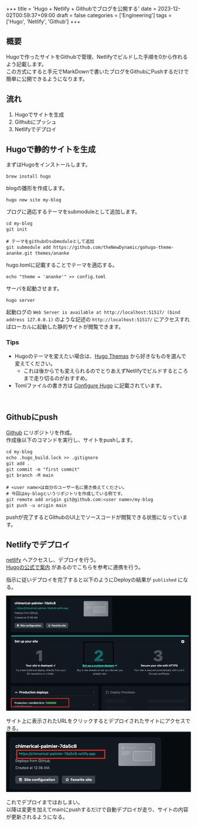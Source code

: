 +++
title = 'Hugo + Netlify + Githubでブログを公開する'
date = 2023-12-02T00:59:37+09:00
draft = false
categories = ['Engineering']
tags = ['Hugo', 'Netlify', 'Github']
+++
## 概要
Hugoで作ったサイトをGithubで管理、Netlifyでビルドした手順を0から作れるよう記載します。  
この方式にすると手元でMarkDownで書いたブログをGithubにPushするだけで簡単に公開できるようになります。

## 流れ
1. Hugoでサイトを生成
2. Githubにプッシュ
3. Netlifyでデプロイ

## Hugoで静的サイトを生成
まずはHugoをインストールします。
```shell
brew install hugo
```

blogの雛形を作成します。
```shell
hugo new site my-blog
```

ブログに適応するテーマをsubmoduleとして追加します。
```shell
cd my-blog
git init

# テーマをgithubのsubmoduleとして追加
git submodule add https://github.com/theNewDynamic/gohugo-theme-ananke.git themes/ananke
```

hugo.tomlに記載することでテーマを適応する。
```shell
echo "theme = 'ananke'" >> config.toml
```

サーバを起動させます。
```shell
hugo server
```

起動ログの `Web Server is available at http://localhost:51517/ (bind address 127.0.0.1)` のような記述の `http://localhost:51517/` にアクセスすればローカルに起動した静的サイトが閲覧できます。

###  Tips
* Hugoのテーマを変えたい場合は、[Hugo Themas](https://themes.gohugo.io/) から好きなものを選んで変えてください。
  * これは後からでも変えられるのでとりあえずNetlifyでビルドするところまで走り切るのがおすすめ。
* Tomlファイルの書き方は [Configure Hugo](https://gohugo.io/getting-started/configuration/) に記載されています。 

<br>

## Githubにpush

[Github](https://github.com/) にリポジトリを作成。<br>
作成後以下のコマンドを実行し、サイトをpushします。
```shell
cd my-blog
echo .hugo_build.lock >> .gitignore
git add .
git commit -m "first commit"
git branch -M main

# <user name>は自分のユーザー名に置き換えてください。
# 今回はmy-blogというリポジトリを作成している例です。
git remote add origin git@github.com:<user name>/my-blog
git push -u origin main
```

pushが完了するとGithubのUI上でソースコードが閲覧できる状態になっています。


## Netlifyでデプロイ
[netlify](https://www.netlify.com/) へアクセスし、デプロイを行う。  
[Hugoの公式で案内](https://gohugo.io/hosting-and-deployment/hosting-on-netlify/) があるのでこちらを参考に連携を行う。

指示に従いデプロイを完了すると以下のようにDeployの結果が `published` になる。

![img-001-001.png](img-001-001.png)


サイト上に表示されたURLをクリックするとデプロイされたサイトにアクセスできる。
![img-001-002.png](img-001-002.png)


これでデプロイまではおしまい。  
以降は変更を加えてmainにpushするだけで自動デプロイが走り、サイトの内容が更新されるようになる。